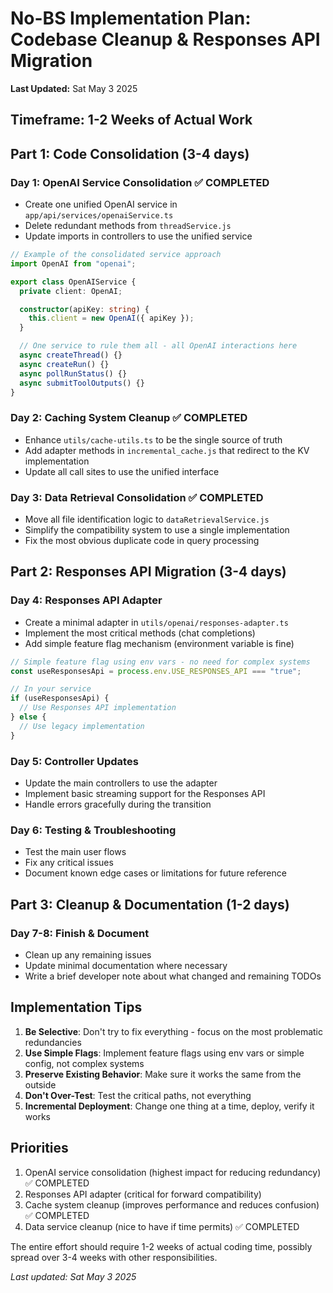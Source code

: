 # No-BS Implementation Plan: Codebase Cleanup & Responses API Migration

**Last Updated:** Sat May 3 2025

## Timeframe: 1-2 Weeks of Actual Work

## Part 1: Code Consolidation (3-4 days)

### Day 1: OpenAI Service Consolidation ✅ COMPLETED

- Create one unified OpenAI service in `app/api/services/openaiService.ts`
- Delete redundant methods from `threadService.js`
- Update imports in controllers to use the unified service

```typescript
// Example of the consolidated service approach
import OpenAI from "openai";

export class OpenAIService {
  private client: OpenAI;

  constructor(apiKey: string) {
    this.client = new OpenAI({ apiKey });
  }

  // One service to rule them all - all OpenAI interactions here
  async createThread() {}
  async createRun() {}
  async pollRunStatus() {}
  async submitToolOutputs() {}
}
```

### Day 2: Caching System Cleanup ✅ COMPLETED

- Enhance `utils/cache-utils.ts` to be the single source of truth
- Add adapter methods in `incremental_cache.js` that redirect to the KV implementation
- Update all call sites to use the unified interface

### Day 3: Data Retrieval Consolidation ✅ COMPLETED

- Move all file identification logic to `dataRetrievalService.js`
- Simplify the compatibility system to use a single implementation
- Fix the most obvious duplicate code in query processing

## Part 2: Responses API Migration (3-4 days)

### Day 4: Responses API Adapter

- Create a minimal adapter in `utils/openai/responses-adapter.ts`
- Implement the most critical methods (chat completions)
- Add simple feature flag mechanism (environment variable is fine)

```typescript
// Simple feature flag using env vars - no need for complex systems
const useResponsesApi = process.env.USE_RESPONSES_API === "true";

// In your service
if (useResponsesApi) {
  // Use Responses API implementation
} else {
  // Use legacy implementation
}
```

### Day 5: Controller Updates

- Update the main controllers to use the adapter
- Implement basic streaming support for the Responses API
- Handle errors gracefully during the transition

### Day 6: Testing & Troubleshooting

- Test the main user flows
- Fix any critical issues
- Document known edge cases or limitations for future reference

## Part 3: Cleanup & Documentation (1-2 days)

### Day 7-8: Finish & Document

- Clean up any remaining issues
- Update minimal documentation where necessary
- Write a brief developer note about what changed and remaining TODOs

## Implementation Tips

1. **Be Selective**: Don't try to fix everything - focus on the most problematic redundancies
2. **Use Simple Flags**: Implement feature flags using env vars or simple config, not complex systems
3. **Preserve Existing Behavior**: Make sure it works the same from the outside
4. **Don't Over-Test**: Test the critical paths, not everything
5. **Incremental Deployment**: Change one thing at a time, deploy, verify it works

## Priorities

1. OpenAI service consolidation (highest impact for reducing redundancy) ✅ COMPLETED
2. Responses API adapter (critical for forward compatibility)
3. Cache system cleanup (improves performance and reduces confusion) ✅ COMPLETED
4. Data service cleanup (nice to have if time permits) ✅ COMPLETED

The entire effort should require 1-2 weeks of actual coding time, possibly spread over 3-4 weeks with other responsibilities.

_Last updated: Sat May 3 2025_
